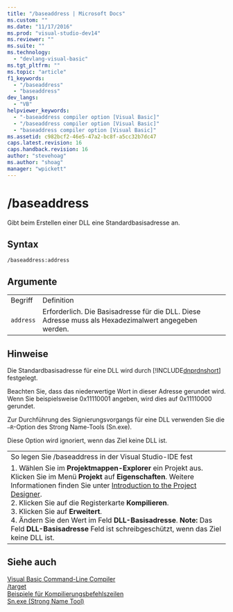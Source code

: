 ```yaml
---
title: "/baseaddress | Microsoft Docs"
ms.custom: ""
ms.date: "11/17/2016"
ms.prod: "visual-studio-dev14"
ms.reviewer: ""
ms.suite: ""
ms.technology: 
  - "devlang-visual-basic"
ms.tgt_pltfrm: ""
ms.topic: "article"
f1_keywords: 
  - "/baseaddress"
  - "baseaddress"
dev_langs: 
  - "VB"
helpviewer_keywords: 
  - "-baseaddress compiler option [Visual Basic]"
  - "/baseaddress compiler option [Visual Basic]"
  - "baseaddress compiler option [Visual Basic]"
ms.assetid: c982bcf2-46e5-47a2-bc8f-a5cc32b7dc47
caps.latest.revision: 16
caps.handback.revision: 16
author: "stevehoag"
ms.author: "shoag"
manager: "wpickett"
---
```

# /baseaddress
Gibt beim Erstellen einer DLL eine Standardbasisadresse an.  
  
## Syntax  
  
```  
/baseaddress:address  
```  
  
## Argumente  
  
|||  
|-|-|  
|Begriff|Definition|  
|`address`|Erforderlich.  Die Basisadresse für die DLL.  Diese Adresse muss als Hexadezimalwert angegeben werden.|  
  
## Hinweise  
 Die Standardbasisadresse für eine DLL wird durch [!INCLUDE[dnprdnshort](../../../csharp/getting-started/includes/dnprdnshort_md.md)] festgelegt.  
  
 Beachten Sie, dass das niederwertige Wort in dieser Adresse gerundet wird.  Wenn Sie beispielsweise 0x11110001 angeben, wird dies auf 0x11110000 gerundet.  
  
 Zur Durchführung des Signierungsvorgangs für eine DLL verwenden Sie die `–R`\-Option des Strong Name\-Tools \(Sn.exe\).  
  
 Diese Option wird ignoriert, wenn das Ziel keine DLL ist.  
  
||  
|-|  
|So legen Sie \/baseaddress in der Visual Studio\-IDE fest|  
|1.  Wählen Sie im **Projektmappen\-Explorer** ein Projekt aus.  Klicken Sie im Menü **Projekt** auf **Eigenschaften**.  Weitere Informationen finden Sie unter [Introduction to the Project Designer](http://msdn.microsoft.com/de-de/898dd854-c98d-430c-ba1b-a913ce3c73d7).<br />2.  Klicken Sie auf die Registerkarte **Kompilieren**.<br />3.  Klicken Sie auf **Erweitert**.<br />4.  Ändern Sie den Wert im Feld **DLL\-Basisadresse**. **Note:**      Das Feld **DLL\-Basisadresse** Feld ist schreibgeschützt, wenn das Ziel keine DLL ist.|  
  
## Siehe auch  
 [Visual Basic Command\-Line Compiler](../../../visual-basic/reference/command-line-compiler/index.md)   
 [\/target](../../../visual-basic/reference/command-line-compiler/target.md)   
 [Beispiele für Kompilierungsbefehlszeilen](../../../visual-basic/reference/command-line-compiler/sample-compilation-command-lines.md)   
 [Sn.exe \(Strong Name Tool\)](../Topic/Sn.exe%20\(Strong%20Name%20Tool\).md)